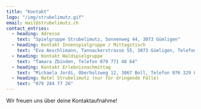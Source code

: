 ```yaml
---
title: "Kontakt"
logo: "/img/strubelimutz.gif"
email: mail@strubelimutz.ch
contact_entries:
  - heading: Adresse
    text: "Spielgruppe Strubelimutz, Sonnenweg 44, 3073 Gümligen"
  - heading: Kontakt Innenspielgruppe / Mittagstisch
    text: "Eva Aeschlimann, Tannackerstrasse 55, 3073 Gümligen, Telefon 031 951 94 45"
  - heading: Kontakt Waldspielgruppe
    text: "Tamara Zbinden, Telefon 079 771 48 64"
  - heading: Kontakt Erlebnisnachmittag
    text: "Michaela Jordi, Oberholzweg 12, 3067 Boll, Telefon 076 329 85 17"
  - heading: Natel Strubelimutz (nur für dringende Fälle)
    text: "079 284 77 26"
---
```


Wir freuen uns über deine Kontaktaufnahme!
